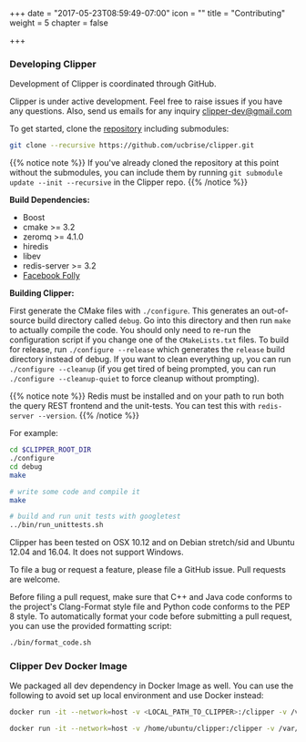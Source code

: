 +++
date = "2017-05-23T08:59:49-07:00"
icon = ""
title = "Contributing"
weight = 5
chapter = false

+++

### Developing Clipper

Development of Clipper is coordinated through GitHub.

Clipper is under active development. Feel free to raise issues if you have any questions. 
Also, send us emails for any inquiry clipper-dev@gmail.com

To get started, clone the [repository](https://github.com/ucbrise/clipper)
including submodules:

```sh
git clone --recursive https://github.com/ucbrise/clipper.git
```

{{% notice note %}}
If you've already cloned the repository at this point without the submodules,
you can include them by running `git submodule update --init --recursive` in
the Clipper repo.
{{% /notice %}}

__Build Dependencies:__

+ Boost
+ cmake >= 3.2
+ zeromq >= 4.1.0
+ hiredis
+ libev
+ redis-server >= 3.2
+ [Facebook Folly](https://github.com/facebook/folly)



__Building Clipper:__

First generate the CMake files with `./configure`. This generates an out-of-source build directory called `debug`.
Go into this directory and then run `make` to actually
compile the code. You should only need to re-run the configuration script if you change one of the `CMakeLists.txt` files.
To build for release, run `./configure --release` which generates the `release` build directory instead of debug.
If you want to clean everything up, you can run `./configure --cleanup` (if you get tired of being prompted, you can run `./configure --cleanup-quiet` to force cleanup without prompting).


{{% notice note %}}
Redis must be installed and on your path to run both the query REST frontend and the unit-tests.
You can test this with `redis-server --version`.
{{% /notice %}}

For example:

```sh
cd $CLIPPER_ROOT_DIR
./configure
cd debug
make

# write some code and compile it
make

# build and run unit tests with googletest
../bin/run_unittests.sh
```

Clipper has been tested on OSX 10.12 and on Debian stretch/sid and Ubuntu 12.04 and 16.04. It does not support Windows.

To file a bug or request a feature, please file a GitHub issue. Pull requests are welcome.

Before filing a pull request, make sure that C++ and Java code conforms to the project's Clang-Format style file and Python code conforms to the PEP 8 style. To automatically format your code before submitting a pull request, you can use
the provided formatting script:

```sh
./bin/format_code.sh
```

### Clipper Dev Docker Image

We packaged all dev dependency in Docker Image as well. You can use the following to avoid set up local environment and use Docker instead:

```sh
docker run -it --network=host -v <LOCAL_PATH_TO_CLIPPER>:/clipper -v /var/run/docker.sock:/var/run/docker.sock -v /tmp:/tmp clipper/dev:develop
```
```sh
docker run -it --network=host -v /home/ubuntu/clipper:/clipper -v /var/run/docker.sock:/var/run/docker.sock -v /tmp:/tmp clipper/py35-dev:develop
```

<!-- Development planning and progress is tracked with the [Clipper Jira](https://clipper.atlassian.net/projects/CLIPPER/issues). -->

